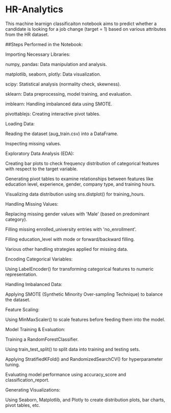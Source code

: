 # HR-Analytics
This machine learnign classificaiton notebook aims to predict whether a candidate is looking for a job change (target = 1) based on various attributes from the HR dataset.

##Steps Performed in the Notebook:

Importing Necessary Libraries:

numpy, pandas: Data manipulation and analysis.

matplotlib, seaborn, plotly: Data visualization.

scipy: Statistical analysis (normality check, skewness).

sklearn: Data preprocessing, model training, and evaluation.

imblearn: Handling imbalanced data using SMOTE.

pivottablejs: Creating interactive pivot tables.

Loading Data:

Reading the dataset (aug_train.csv) into a DataFrame.

Inspecting missing values.

Exploratory Data Analysis (EDA):

Creating bar plots to check frequency distribution of categorical features with respect to the target variable.

Generating pivot tables to examine relationships between features like education level, experience, gender, company type, and training hours.

Visualizing data distribution using sns.distplot() for training_hours.

Handling Missing Values:

Replacing missing gender values with 'Male' (based on predominant category).

Filling missing enrolled_university entries with 'no_enrollment'.

Filling education_level with mode or forward/backward filling.

Various other handling strategies applied for missing data.

Encoding Categorical Variables:

Using LabelEncoder() for transforming categorical features to numeric representation.

Handling Imbalanced Data:

Applying SMOTE (Synthetic Minority Over-sampling Technique) to balance the dataset.

Feature Scaling:

Using MinMaxScaler() to scale features before feeding them into the model.

Model Training & Evaluation:

Training a RandomForestClassifier.

Using train_test_split() to split data into training and testing sets.

Applying StratifiedKFold() and RandomizedSearchCV() for hyperparameter tuning.

Evaluating model performance using accuracy_score and classification_report.

Generating Visualizations:

Using Seaborn, Matplotlib, and Plotly to create distribution plots, bar charts, pivot tables, etc.





